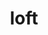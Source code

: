 ---
blog: https://loft.sh/blog
codehost: https://github.com/loft-sh/loft
facebook: https://facebook.com/DevSpaceCloud
linkedin: https://linkedin.com/company/devspace-cloud
logohandle: loftsh
sort: loft
title: loft
twitter: https://x.com/loft_sh
website: https://loft.sh/
---